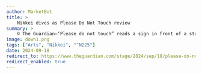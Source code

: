 ```yaml
---
author: MarketBot
title: >
    Nikkei dives as Please Do Not Touch review
summary: >
    © The Guardian—‘Please do not touch” reads a sign in front of a stolen Somali afro comb on display in a British heritage site. But why should we listen when it has been placed here by thieving hands? Mason, a social justice TikToker, is here to expose the artefact’s hidden colonial history to the world. But, when he gets caught veering a little too close to the comb, a tragic chain reaction is forced into motion. Mason is locked away from his friends and family in a young offender institution, his voice effectively silenced in the process.
image: down1.png
tags: ["Arts", "Nikkei", "^N225"]
date: 2024-09-18
redirect_to: https://www.theguardian.com/stage/2024/sep/19/please-do-not-touch-review-a-young-social-campaigner-battles-to-be-heard-belgrade-theatre-coventry
redirect_enabled: true
---
```

